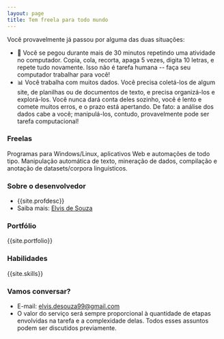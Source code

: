 ```yaml
---
layout: page
title: Tem freela para todo mundo
---
```


Você provavelmente já passou por alguma das duas situações:

- 🤖 Você se pegou durante mais de 30 minutos repetindo uma atividade no computador. Copia, cola, recorta, apaga 5 vezes, digita 10 letras, e repete tudo novamente. Isso não é tarefa humana -- faça seu computador trabalhar para você!
- 📊 Você trabalha com muitos dados. Você precisa coletá-los de algum site, de planilhas ou de documentos de texto, e precisa organizá-los e explorá-los. Você nunca dará conta deles sozinho, você é lento e comete muitos erros, e o prazo está apertando. De fato: a análise dos dados cabe a você; manipulá-los, contudo, provavelmente pode ser tarefa computacional!

### Freelas

Programas para Windows/Linux, aplicativos Web e automações de todo tipo. Manipulação automática de texto, mineração de dados, compilação e anotação de datasets/corpora linguísticos.

### Sobre o desenvolvedor

- {{site.profdesc}}
- Saiba mais: [Elvis de Souza](/sobre)

### Portfólio

{{site.portfolio}}

### Habilidades

{{site.skills}}

### Vamos conversar?

- E-mail: [elvis.desouza99@gmail.com](mailto:elvis.desouza99@gmail.com)
- O valor do serviço será sempre proporcional à quantidade de etapas envolvidas na tarefa e a complexidade delas. Todos esses assuntos podem ser discutidos previamente.